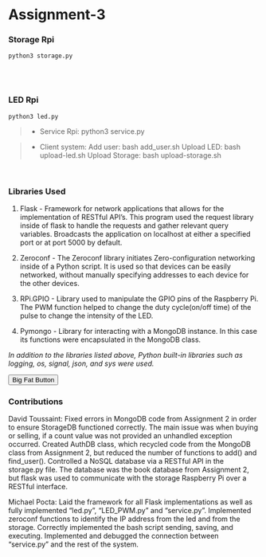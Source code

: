 # Assignment-3


### Storage Rpi
```
python3 storage.py
``` 

</br></br>

### LED Rpi
```
python3 led.py
```

> * Service Rpi: python3 service.py

> * Client system: Add user: bash add_user.sh <Service Server IP Address> 
Upload LED: bash upload-led.sh <Uploaded Filename> <Service Server IP>
Upload Storage: bash upload-storage.sh <Uploaded Filename> <Service Server IP>
  
</br>

### Libraries Used 

1. Flask - Framework for network applications that allows for the implementation of RESTful API’s.  This program used the request library inside of flask to handle the requests and gather relevant query variables.  Broadcasts the application on localhost at either a specified port or at port 5000 by default.

2. Zeroconf - The Zeroconf library initiates Zero-configuration networking inside of a Python script. It is used so that devices can be easily networked, without manually specifying addresses to each device for the other devices. 

3. RPi.GPIO - Library used to manipulate the GPIO pins of the Raspberry Pi.  The PWM function helped to change the duty cycle(on/off time) of the pulse to change the intensity of the LED.

4. Pymongo - Library for interacting with a MongoDB instance. In this case its functions were encapsulated in the MongoDB class. 

*In addition to the libraries listed above, Python built-in libraries such as logging, os, signal, json, and sys were used.*

<button class="button-save large">Big Fat Button</button>

### Contributions

David Toussaint: Fixed errors in MongoDB code from Assignment 2 in order to ensure StorageDB functioned correctly. The main issue was when buying or selling, if a count value was not provided an unhandled exception occurred. Created AuthDB class, which recycled code from the MongoDB class from Assignment 2, but reduced the number of functions to add() and find_user(). Controlled a NoSQL database via a RESTful API in the storage.py file. The database was the book database from Assignment 2, but flask was used to communicate with the storage Raspberry Pi over a RESTful interface. 

Michael Pocta: Laid the framework for all Flask implementations as well as fully implemented “led.py”, “LED_PWM.py” and “service.py”.  Implemented zeroconf functions to identify the IP address from the led and from the storage.  Correctly implemented the bash script sending, saving, and executing.  Implemented and debugged the connection between “service.py” and the rest of the system.
